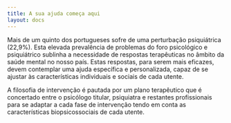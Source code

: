 ```yaml
---
title: A sua ajuda começa aqui
layout: docs
---
```

Mais de um quinto dos portugueses sofre de uma perturbação psiquiátrica (22,9%). Esta elevada prevalência de problemas do foro psicológico e psiquiátrico sublinha a necessidade de respostas terapêuticas no âmbito da saúde mental no nosso país. Estas respostas, para serem mais eficazes, devem contemplar uma ajuda específica e personalizada, capaz de se ajustar às características individuais e sociais de cada utente.

A filosofia de intervenção é pautada por um plano terapêutico que é concertado entre o psicólogo titular, psiquiatra e restantes profissionais para se adaptar a cada fase de intervenção tendo em conta as características biopsicossociais de cada utente.
